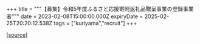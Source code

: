 +++
title = """【募集】令和5年度ふるさと応援寄附返礼品贈呈事業の登録事業者"""
date = 2023-02-08T15:00:00.000Z
expiryDate = 2025-02-25T20:20:12.538Z
tags = ["kuriyama","recruit"]
+++


[[source]](https://www.town.kuriyama.hokkaido.jp/soshiki/31/646.html)
